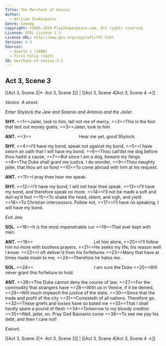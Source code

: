 ```yaml
---
Title: The Merchant of Venice
Author: 
  - William Shakespeare
Genre: Comedy
Copyright: ©2005-2024 PlayShakespeare.com. All rights reserved.
License: GFDL License 1.3
License URL: http://www.gnu.org/copyleft/fdl.html
Version: 4.3
Sources:
  - Quarto 1 (1600)
  - First Folio (1623)
ID: merchant-of-venice-3-3
---
```


## Act 3, Scene 3
[[Act 3, Scene 2|← Act 3, Scene 2]] | [[Act 3, Scene 4|Act 3, Scene 4 →]]

*Venice. A street.*

*Enter Shylock the Jew and Solanio and Antonio and the Jailer.*

**SHY.**
==1==Jailer, look to him, tell not me of mercy.
==2==This is the fool that lent out money gratis.
==3==Jailer, look to him.

**ANT.**
==3==           Hear me yet, good Shylock.

**SHY.**
==4==I’ll have my bond, speak not against my bond,
==5==I have sworn an oath that I will have my bond.
==6==Thou call’dst me dog before thou hadst a cause,
==7==But since I am a dog, beware my fangs.
==8==The Duke shall grant me justice. I do wonder,
==9==Thou naughty jailer, that thou art so fond
==10==To come abroad with him at his request.

**ANT.**
==11==I pray thee hear me speak.

**SHY.**
==12==I’ll have my bond; I will not hear thee speak.
==13==I’ll have my bond, and therefore speak no more.
==14==I’ll not be made a soft and dull-ey’d fool
==15==To shake the head, relent, and sigh, and yield
==16==To Christian intercessors. Follow not,
==17==I’ll have no speaking, I will have my bond.

*Exit Jew.*

**SOL.**
==18==It is the most impenetrable cur
==19==That ever kept with men.

**ANT.**
==19==              Let him alone,
==20==I’ll follow him no more with bootless prayers.
==21==He seeks my life; his reason well I know:
==22==I oft deliver’d from his forfeitures
==23==Many that have at times made moan to me;
==24==Therefore he hates me.

**SOL.**
==24==              I am sure the Duke
==25==Will never grant this forfeiture to hold.

**ANT.**
==26==The Duke cannot deny the course of law;
==27==For the commodity that strangers have
==28==With us in Venice, if it be denied,
==29==Will much impeach the justice of the state,
==30==Since that the trade and profit of the city
==31==Consisteth of all nations. Therefore go.
==32==These griefs and losses have so bated me
==33==That I shall hardly spare a pound of flesh
==34==Tomorrow to my bloody creditor.
==35==Well, jailer, on. Pray God Bassanio come
==36==To see me pay his debt, and then I care not!

*Exeunt.*

[[Act 3, Scene 2|← Act 3, Scene 2]] | [[Act 3, Scene 4|Act 3, Scene 4 →]]